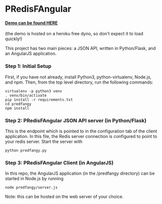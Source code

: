 # PRedisFAngular

#### [Demo can be found HERE](http://predfang.herokuapp.com/)
(the demo is hosted on a heroku free dyno, so don't expect it to load quickly!)

This project has two main pieces:  a JSON API, written in Python/Flask, and an AngularJS application.  


### Step 1: Initial Setup
FIrst, if you have not already, install Python3, python-virtualenv, Node.js, and npm.  Then, from the top level directory, run the following commands:

```
virtualenv -p python3 venv
. venv/bin/activate
pip install -r requirements.txt
cd predfangy
npm install
```

### Step 2: PRedisFAngular JSON API server (in Python/Flask)
This is the endpoint which is pointed to in the configuration tab of the client application.  In this file, the Redis server connection is configured to point to your redis server.
Start the server with 

```python predfangy.py```


### Step 3: PRedisFAngular Client (in AngularJS)
In this repo, the AngularJS application (in the /predfangy directory) can be started in Node.js by running 

```node predfangy/server.js```

Note: this can be hosted on the web server of your choice.
